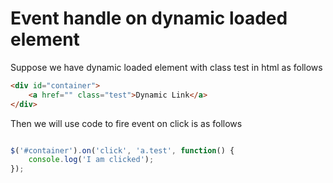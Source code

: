 # Event handle on dynamic loaded element

Suppose we have dynamic loaded element with class test in html as follows

```html
<div id="container">
	<a href="" class="test">Dynamic Link</a>
</div>
```

Then we will use code to fire event on click is as follows

```javascript

$('#container').on('click', 'a.test', function() {
	console.log('I am clicked');
});

```